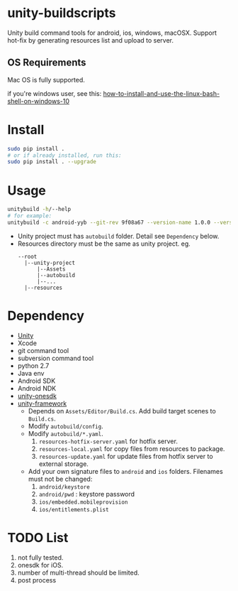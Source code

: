 # unity-buildscripts
Unity build command tools for android, ios, windows, macOSX. Support hot-fix by generating resources list and upload to server.

## OS Requirements
Mac OS is fully supported.

if you're windows user, see this: [how-to-install-and-use-the-linux-bash-shell-on-windows-10](https://www.howtogeek.com/249966/how-to-install-and-use-the-linux-bash-shell-on-windows-10/)

# Install
```sh
sudo pip install .
# or if already installed, run this:
sudo pip install . --upgrade
```

# Usage
```sh
unitybuild -h/--help
# for example:
unitybuild -c android-yyb --git-rev 9f08a67 --version-name 1.0.0 --version-code 2 --unity-project your_unity_project_path -b master --output ./output
```

* Unity project must has `autobuild` folder. Detail see `Dependency` below.
* Resources directory must be the same as unity project. eg.
  ```
  --root
    |--unity-project
        |--Assets
        |--autobuild
        |--...
    |--resources
  ```


# Dependency
* [Unity](https://unity3d.com)
* Xcode
* git command tool
* subversion command tool
* python 2.7
* Java env
* Android SDK
* Android NDK
* [unity-onesdk](https://github.com/sric0880/unity-onesdk)
* [unity-framework](https://github.com/sric0880/unity-framework)
  * Depends on `Assets/Editor/Build.cs`. Add build target scenes to `Build.cs`.
  * Modify `autobuild/config`.
  * Modify `autobuild/*.yaml`.
    1. `resources-hotfix-server.yaml` for hotfix server.
    2. `resources-local.yaml` for copy files from resources to package.
    3. `resources-update.yaml` for update files from hotfix server to external storage.
  * Add your own signature files to `android` and `ios` folders. Filenames must not be changed:
    1. `android/keystore`
    2. `android/pwd` : keystore password
    3. `ios/embedded.mobileprovision`
    4. `ios/entitlements.plist`


# TODO List
 1. not fully tested.
 2. onesdk for iOS.
 3. number of multi-thread should be limited.
 4. post process
